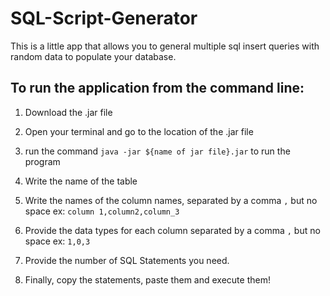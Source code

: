 # SQL-Script-Generator
This is a little app that allows you to general multiple sql insert queries with random data to populate your database. 

## To run the application from the command line:

1. Download the .jar file

2. Open your terminal and go to the location of the .jar file

3. run the command `java -jar ${name of jar file}.jar` to run the program

4. Write the name of the table

5. Write the names of the column names, separated by a comma `,` but no space
    ex: `column 1,column2,column_3`

6. Provide the data types for each column separated by a comma `,` but no space
    ex: `1,0,3`
  
7. Provide the number of SQL Statements you need.

8. Finally, copy the statements, paste them and execute them!
